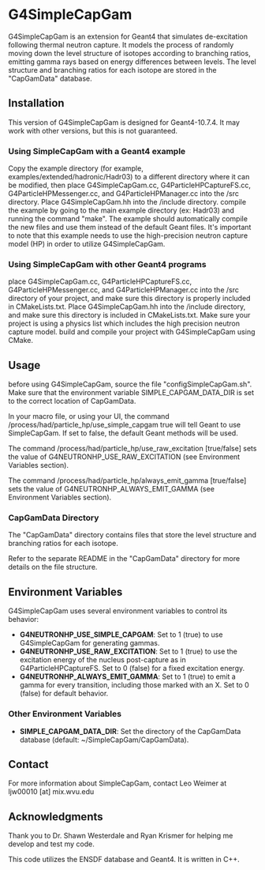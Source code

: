 # G4SimpleCapGam

G4SimpleCapGam is an extension for Geant4 that simulates de-excitation following thermal neutron capture. It models the process of randomly moving down the level structure of isotopes according to branching ratios, emitting gamma rays based on energy differences between levels. The level structure and branching ratios for each isotope are stored in the "CapGamData" database.

## Installation

This version of G4SimpleCapGam is designed for Geant4-10.7.4. It may work with other versions, but this is not guaranteed.

### Using SimpleCapGam with a Geant4 example

Copy the example directory (for example, examples/extended/hadronic/Hadr03) to a different directory where it can be modified, then place G4SimpleCapGam.cc, G4ParticleHPCaptureFS.cc, G4ParticleHPMessenger.cc, and G4ParticleHPManager.cc into the /src directory. Place G4SimpleCapGam.hh into the /include directory. compile the example by going to the main example directory (ex: Hadr03) and running the command "make". The example should automatically compile the new files and use them instead of the default Geant files. It's important to note that this example needs to use the high-precision neutron capture model (HP) in order to utilize G4SimpleCapGam.

### Using SimpleCapGam with other Geant4 programs

place G4SimpleCapGam.cc, G4ParticleHPCaptureFS.cc, G4ParticleHPMessenger.cc, and G4ParticleHPManager.cc into the /src directory of your project, and make sure this directory is properly included in CMakeLists.txt. Place G4SimpleCapGam.hh into the /include directory, and make sure this directory is included in CMakeLists.txt. Make sure your project is using a physics list which includes the high precision neutron capture model. build and compile your project with G4SimpleCapGam using CMake.

## Usage

before using G4SimpleCapGam, source the file "configSimpleCapGam.sh". Make sure that the environment variable SIMPLE_CAPGAM_DATA_DIR is set to the correct location of CapGamData.

In your macro file, or using your UI, the command /process/had/particle_hp/use_simple_capgam true will tell Geant to use SimpleCapGam. If set to false, the default Geant methods will be used.

The command /process/had/particle_hp/use_raw_excitation [true/false] sets the value of G4NEUTRONHP_USE_RAW_EXCITATION (see Environment Variables section).

The command /process/had/particle_hp/always_emit_gamma [true/false] sets the value of G4NEUTRONHP_ALWAYS_EMIT_GAMMA (see Environment Variables section).

### CapGamData Directory

The "CapGamData" directory contains files that store the level structure and branching ratios for each isotope.

Refer to the separate README in the "CapGamData" directory for more details on the file structure.

## Environment Variables

G4SimpleCapGam uses several environment variables to control its behavior:

- **G4NEUTRONHP_USE_SIMPLE_CAPGAM**: Set to 1 (true) to use G4SimpleCapGam for generating gammas.
- **G4NEUTRONHP_USE_RAW_EXCITATION**: Set to 1 (true) to use the excitation energy of the nucleus post-capture as in G4ParticleHPCaptureFS. Set to 0 (false) for a fixed excitation energy.
- **G4NEUTRONHP_ALWAYS_EMIT_GAMMA**: Set to 1 (true) to emit a gamma for every transition, including those marked with an X. Set to 0 (false) for default behavior.

### Other Environment Variables

- **SIMPLE_CAPGAM_DATA_DIR**: Set the directory of the CapGamData database (default: ~/SimpleCapGam/CapGamData).

## Contact

For more information about SimpleCapGam, contact Leo Weimer at ljw00010 [at] mix.wvu.edu

## Acknowledgments

Thank you to Dr. Shawn Westerdale and Ryan Krismer for helping me develop and test my code.

This code utilizes the ENSDF database and Geant4. It is written in C++.
